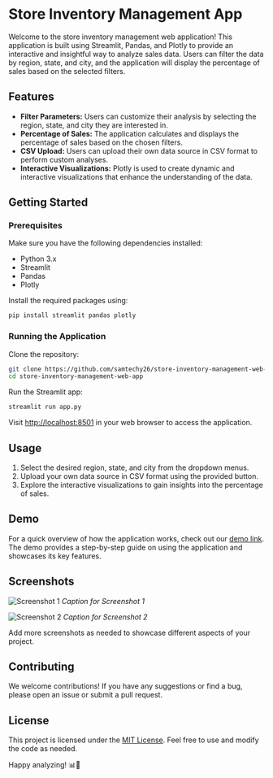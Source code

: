 # Store Inventory Management App

Welcome to the store inventory management web application! This application is built using Streamlit, Pandas, and Plotly to provide an interactive and insightful way to analyze sales data. Users can filter the data by region, state, and city, and the application will display the percentage of sales based on the selected filters.

## Features

- **Filter Parameters:** Users can customize their analysis by selecting the region, state, and city they are interested in.
- **Percentage of Sales:** The application calculates and displays the percentage of sales based on the chosen filters.
- **CSV Upload:** Users can upload their own data source in CSV format to perform custom analyses.
- **Interactive Visualizations:** Plotly is used to create dynamic and interactive visualizations that enhance the understanding of the data.

## Getting Started

### Prerequisites

Make sure you have the following dependencies installed:

- Python 3.x
- Streamlit
- Pandas
- Plotly

Install the required packages using:

```bash
pip install streamlit pandas plotly
```

### Running the Application

Clone the repository:

```bash
git clone https://github.com/samtechy26/store-inventory-management-web-app.git
cd store-inventory-management-web-app
```

Run the Streamlit app:

```bash
streamlit run app.py
```

Visit [http://localhost:8501](http://localhost:8501) in your web browser to access the application.

## Usage

1. Select the desired region, state, and city from the dropdown menus.
2. Upload your own data source in CSV format using the provided button.
3. Explore the interactive visualizations to gain insights into the percentage of sales.

## Demo

For a quick overview of how the application works, check out our [demo link](https://samtechy26-store-inventory-management-web-app-app-zuq0hc.streamlit.app/). The demo provides a step-by-step guide on using the application and showcases its key features.

## Screenshots

![Screenshot 1](screenshots/screenshot1.png)
*Caption for Screenshot 1*

![Screenshot 2](screenshots/screenshot2.png)
*Caption for Screenshot 2*

Add more screenshots as needed to showcase different aspects of your project.

## Contributing

We welcome contributions! If you have any suggestions or find a bug, please open an issue or submit a pull request.

## License

This project is licensed under the [MIT License](LICENSE.md). Feel free to use and modify the code as needed.

Happy analyzing! 📊🚀
